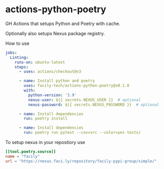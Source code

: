 # actions-python-poetry
GH Actions that setups Python and Poetry with cache.

Optionally also setups Nexus package registry.

How to use
```yaml
jobs:
  Linting:
    runs-on: ubuntu-latest
    steps:
      - uses: actions/checkout@v3

      - name: Install python and poetry
        uses: facily-tech/actions-python-poetry@v0.1.0
        with:
          python-version: '3.9'
          nexus-user: ${{ secrets.NEXUS_USER }}  # optional
          nexus-password: ${{ secrets.NEXUS_PASSWORD }}  # optional

      - name: Install dependencies
        run: poetry install

      - name: Install dependencies
        run: poetry run pytest --cov=src --color=yes tests/
```

To setup nexus in your repostiory use

```toml
[[tool.poetry.source]]
name = "facily"
url = "https://nexus.faci.ly/repository/facily-pypi-group/simple/"
```
